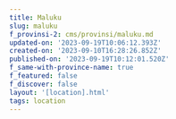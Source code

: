```yaml
---
title: Maluku
slug: maluku
f_provinsi-2: cms/provinsi/maluku.md
updated-on: '2023-09-19T10:06:12.393Z'
created-on: '2023-09-10T16:28:26.852Z'
published-on: '2023-09-19T10:12:01.520Z'
f_same-with-province-name: true
f_featured: false
f_discover: false
layout: '[location].html'
tags: location
---
```



